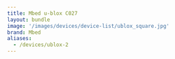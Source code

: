 ```yaml
---
title: Mbed u-blox C027
layout: bundle
image: '/images/devices/device-list/ublox_square.jpg'
brand: Mbed
aliases:
  - /devices/ublox-2
---
```

